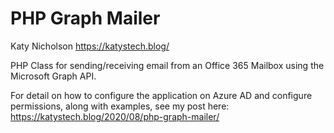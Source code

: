 # PHP Graph Mailer

Katy Nicholson
https://katystech.blog/


PHP Class for sending/receiving email from an Office 365 Mailbox using the Microsoft Graph API.

For detail on how to configure the application on Azure AD and configure permissions, along with examples,
see my post here: https://katystech.blog/2020/08/php-graph-mailer/
